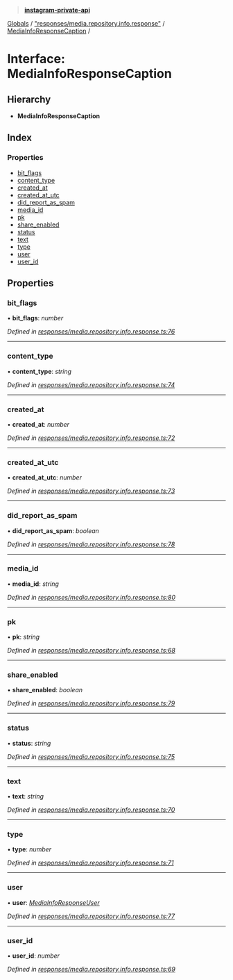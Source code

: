> **[instagram-private-api](../README.md)**

[Globals](../README.md) / ["responses/media.repository.info.response"](../modules/_responses_media_repository_info_response_.md) / [MediaInfoResponseCaption](_responses_media_repository_info_response_.mediainforesponsecaption.md) /

# Interface: MediaInfoResponseCaption

## Hierarchy

* **MediaInfoResponseCaption**

## Index

### Properties

* [bit_flags](_responses_media_repository_info_response_.mediainforesponsecaption.md#bit_flags)
* [content_type](_responses_media_repository_info_response_.mediainforesponsecaption.md#content_type)
* [created_at](_responses_media_repository_info_response_.mediainforesponsecaption.md#created_at)
* [created_at_utc](_responses_media_repository_info_response_.mediainforesponsecaption.md#created_at_utc)
* [did_report_as_spam](_responses_media_repository_info_response_.mediainforesponsecaption.md#did_report_as_spam)
* [media_id](_responses_media_repository_info_response_.mediainforesponsecaption.md#media_id)
* [pk](_responses_media_repository_info_response_.mediainforesponsecaption.md#pk)
* [share_enabled](_responses_media_repository_info_response_.mediainforesponsecaption.md#share_enabled)
* [status](_responses_media_repository_info_response_.mediainforesponsecaption.md#status)
* [text](_responses_media_repository_info_response_.mediainforesponsecaption.md#text)
* [type](_responses_media_repository_info_response_.mediainforesponsecaption.md#type)
* [user](_responses_media_repository_info_response_.mediainforesponsecaption.md#user)
* [user_id](_responses_media_repository_info_response_.mediainforesponsecaption.md#user_id)

## Properties

###  bit_flags

• **bit_flags**: *number*

*Defined in [responses/media.repository.info.response.ts:76](https://github.com/dilame/instagram-private-api/blob/173bc62/src/responses/media.repository.info.response.ts#L76)*

___

###  content_type

• **content_type**: *string*

*Defined in [responses/media.repository.info.response.ts:74](https://github.com/dilame/instagram-private-api/blob/173bc62/src/responses/media.repository.info.response.ts#L74)*

___

###  created_at

• **created_at**: *number*

*Defined in [responses/media.repository.info.response.ts:72](https://github.com/dilame/instagram-private-api/blob/173bc62/src/responses/media.repository.info.response.ts#L72)*

___

###  created_at_utc

• **created_at_utc**: *number*

*Defined in [responses/media.repository.info.response.ts:73](https://github.com/dilame/instagram-private-api/blob/173bc62/src/responses/media.repository.info.response.ts#L73)*

___

###  did_report_as_spam

• **did_report_as_spam**: *boolean*

*Defined in [responses/media.repository.info.response.ts:78](https://github.com/dilame/instagram-private-api/blob/173bc62/src/responses/media.repository.info.response.ts#L78)*

___

###  media_id

• **media_id**: *string*

*Defined in [responses/media.repository.info.response.ts:80](https://github.com/dilame/instagram-private-api/blob/173bc62/src/responses/media.repository.info.response.ts#L80)*

___

###  pk

• **pk**: *string*

*Defined in [responses/media.repository.info.response.ts:68](https://github.com/dilame/instagram-private-api/blob/173bc62/src/responses/media.repository.info.response.ts#L68)*

___

###  share_enabled

• **share_enabled**: *boolean*

*Defined in [responses/media.repository.info.response.ts:79](https://github.com/dilame/instagram-private-api/blob/173bc62/src/responses/media.repository.info.response.ts#L79)*

___

###  status

• **status**: *string*

*Defined in [responses/media.repository.info.response.ts:75](https://github.com/dilame/instagram-private-api/blob/173bc62/src/responses/media.repository.info.response.ts#L75)*

___

###  text

• **text**: *string*

*Defined in [responses/media.repository.info.response.ts:70](https://github.com/dilame/instagram-private-api/blob/173bc62/src/responses/media.repository.info.response.ts#L70)*

___

###  type

• **type**: *number*

*Defined in [responses/media.repository.info.response.ts:71](https://github.com/dilame/instagram-private-api/blob/173bc62/src/responses/media.repository.info.response.ts#L71)*

___

###  user

• **user**: *[MediaInfoResponseUser](_responses_media_repository_info_response_.mediainforesponseuser.md)*

*Defined in [responses/media.repository.info.response.ts:77](https://github.com/dilame/instagram-private-api/blob/173bc62/src/responses/media.repository.info.response.ts#L77)*

___

###  user_id

• **user_id**: *number*

*Defined in [responses/media.repository.info.response.ts:69](https://github.com/dilame/instagram-private-api/blob/173bc62/src/responses/media.repository.info.response.ts#L69)*